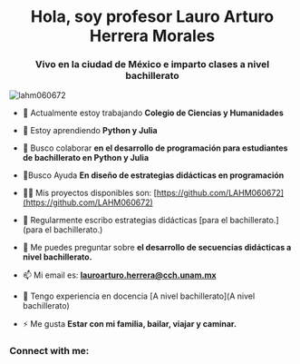 <h1 align="center">Hola, soy profesor Lauro Arturo Herrera Morales</h1>
<h3 align="center">Vivo en la ciudad de México e imparto clases a nivel bachillerato</h3>

<p align="left"> <img src="https://komarev.com/ghpvc/?username=lahm060672&label=Profile%20views&color=0e75b6&style=flat" alt="lahm060672" /> </p>

- 🔭 Actualmente estoy trabajando **Colegio de Ciencias y Humanidades**

- 🌱 Estoy aprendiendo **Python y Julia**

- 👯 Busco colaborar **en el desarrollo de programación para estudiantes de bachillerato en Python y Julia**

- 🤝Busco Ayuda **En diseño de estrategias didácticas en programación**

- 👨‍💻 Mis proyectos disponibles son: [https://github.com/LAHM060672](https://github.com/LAHM060672)

- 📝 Regularmente escribo estrategias didácticas [para el bachillerato.](para el bachillerato.)

- 💬 Me puedes preguntar sobre **el desarrollo de secuencias didácticas a nivel bachillerato.**

- 📫 Mi email es: **lauroarturo.herrera@cch.unam.mx**

- 📄 Tengo experiencia en docencia [A nivel bachillerato](A nivel bachillerato)

- ⚡ Me gusta **Estar con mi familia, bailar, viajar y caminar.**

<h3 align="left">Connect with me:</h3>
<p align="left">
</p>

